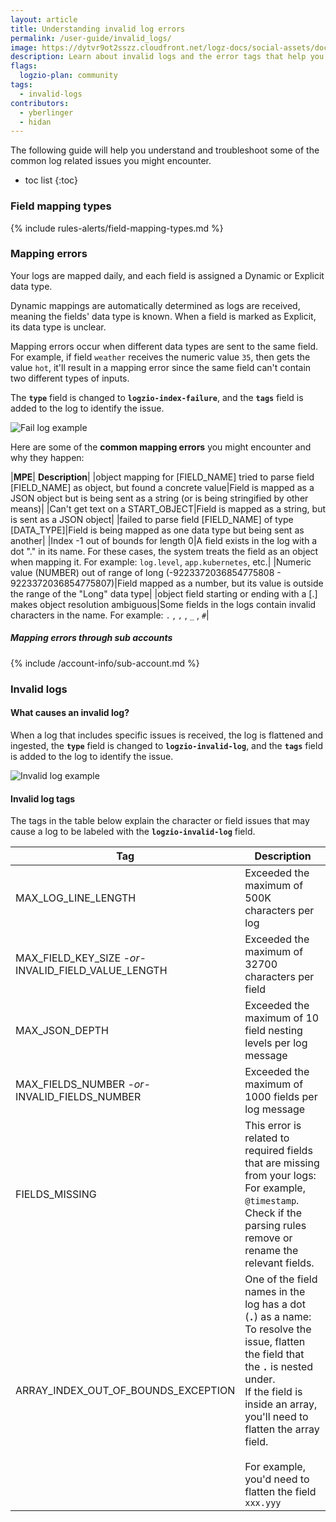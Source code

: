 ```yaml
---
layout: article
title: Understanding invalid log errors
permalink: /user-guide/invalid_logs/
image: https://dytvr9ot2sszz.cloudfront.net/logz-docs/social-assets/docs-social.jpg
description: Learn about invalid logs and the error tags that help you resolve issues
flags:
  logzio-plan: community
tags:
  - invalid-logs
contributors:
  - yberlinger
  - hidan
---
```


The following guide will help you understand and troubleshoot some of the common log related issues you might encounter.

* toc list
{:toc}


### Field mapping types

{% include rules-alerts/field-mapping-types.md %}

### Mapping errors

Your logs are mapped daily, and each field is assigned a Dynamic or Explicit data type.

Dynamic mappings are automatically determined as logs are received, meaning the fields' data type is known. When a field is marked as Explicit, its data type is unclear.

Mapping errors occur when different data types are sent to the same field. For example, if field `weather` receives the numeric value `35`, then gets the value `hot`, it'll result in a mapping error since the same field can't contain two different types of inputs.

The **`type`** field is changed to **`logzio-index-failure`**,  and the **`tags`** field is added to the log to identify the issue.

![Fail log example](https://dytvr9ot2sszz.cloudfront.net/logz-docs/kibana/logzio-index-fail.png)

Here are some of the **common mapping errors** you might encounter and why they happen:

|**MPE**| **Description**|
|object mapping for [FIELD_NAME] tried to parse field [FIELD_NAME] as object, but found a concrete value|Field is mapped as a JSON object but is being sent as a string (or is being stringified by other means)|
|Can't get text on a START_OBJECT|Field is mapped as a string, but is sent as a JSON object|
|failed to parse field [FIELD_NAME] of type [DATA_TYPE]|Field is being mapped as one data type but being sent as another|
|Index -1 out of bounds for length 0|A field exists in the log with a dot "." in its name. For these cases, the system treats the field as an object when mapping it. For example: `log.level`, `app.kubernetes`, etc.|
|Numeric value (NUMBER) out of range of long (-9223372036854775808 - 9223372036854775807)|Field mapped as a number, but its value is outside the range of the "Long" data type|
|object field starting or ending with a [.] makes object resolution ambiguous|Some fields in the logs contain invalid characters in the name. For example: `.` , `,` , `_` , `#`|

##### Mapping errors through sub accounts

{% include /account-info/sub-account.md %}


### Invalid logs

#### What causes an invalid log? 

When a log that includes specific issues is received, the log is flattened and ingested, the **`type`** field is changed to **`logzio-invalid-log`**,  and the **`tags`** field is added to the log to identify the issue.

![Invalid log example](https://dytvr9ot2sszz.cloudfront.net/logz-docs/kibana/invalid_log_eg-dec2021.png)

#### Invalid log tags

The tags in the table below explain the character or field issues that may cause a log to be labeled with the **`logzio-invalid-log`** field.

|Tag|Description|
|---|---|
| MAX_LOG_LINE_LENGTH | Exceeded the maximum of 500K characters per log|
| MAX_FIELD_KEY_SIZE *-or-*<br> INVALID_FIELD_VALUE_LENGTH | Exceeded the maximum of 32700 characters per field|
| MAX_JSON_DEPTH | Exceeded the maximum of 10 field nesting levels per log message |
| MAX_FIELDS_NUMBER *-or-*<br> INVALID_FIELDS_NUMBER | Exceeded the maximum of 1000 fields per log message|
| FIELDS_MISSING | This error is related to required fields that are missing from your logs: For example, `@timestamp`.<br> Check if the parsing rules remove or rename the relevant fields. |
| ARRAY_INDEX_OUT_OF_BOUNDS_EXCEPTION | One of the field names in the log has a dot (**`.`**) as a name: To resolve the issue, flatten the field that the **`.`** is nested under. <br>If the field is inside an array, you'll need to flatten the array field. <br><br> For  example, you'd need to flatten the field `xxx.yyy` |







